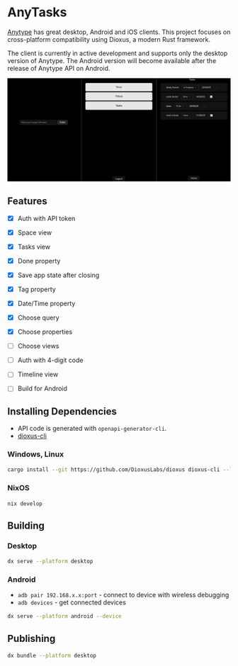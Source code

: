 # AnyTasks

[Anytype](https://github.com/anyproto/) has great desktop, Android and iOS clients. This project focuses on cross-platform compatibility using Dioxus, a modern Rust framework.

The client is currently in active development and supports only the desktop version of Anytype. The Android version will become available after the release of Anytype API on Android.

<div align="center">
  <img src="./notes/ui.jpg" width="1000">
</div>

## Features

- [x] Auth with API token
- [x] Space view
- [x] Tasks view
- [x] Done property
- [x] Save app state after closing
- [x] Tag property
- [x] Date/Time property
- [x] Choose query
- [x] Choose properties
- [ ] Choose views
- [ ] Auth with 4-digit code
- [ ] Timeline view
- [ ] Build for Android



## Installing Dependencies

- API code is generated with `openapi-generator-cli`.
- [dioxus-cli](https://github.com/DioxusLabs/dioxus)

### Windows, Linux

```bash
cargo install --git https://github.com/DioxusLabs/dioxus dioxus-cli --locked
```

### NixOS

```bash
nix develop
```

## Building

### Desktop

```bash
dx serve --platform desktop
```

### Android

- `adb pair 192.168.x.x:port` - connect to device with wireless debugging
- `adb devices` - get connected devices
 

```bash
dx serve --platform android --device
```

## Publishing

```bash
dx bundle --platform desktop
```

